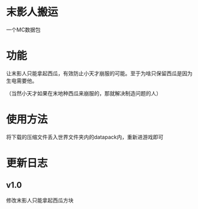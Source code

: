# 末影人搬运

一个MC数据包

# 功能

让末影人只能拿起西瓜，有效防止小天才崩服的可能。至于为啥只保留西瓜是因为生电需要他。

（当然小天才如果在末地种西瓜来崩服的，那就解决制造问题的人）

# 使用方法

将下载的压缩文件丢入世界文件夹内的datapack内，重新进游戏即可

# 更新日志
## v1.0
修改末影人只能拿起西瓜方块

